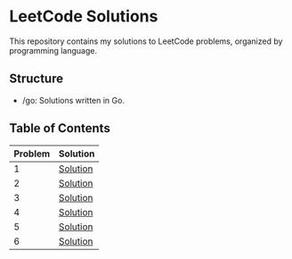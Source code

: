 # LeetCode Solutions

This repository contains my solutions to LeetCode problems, organized by programming language.

## Structure

-   /go: Solutions written in Go.

## Table of Contents

| Problem | Solution |
|---|---|
| 1 | [Solution](go/1/1.go) |
| 2 | [Solution](go/2/2.go) |
| 3 | [Solution](go/3/3.go) |
| 4 | [Solution](go/4/4.go) |
| 5 | [Solution](go/5/5.go) |
| 6 | [Solution](go/6/6.go) |


